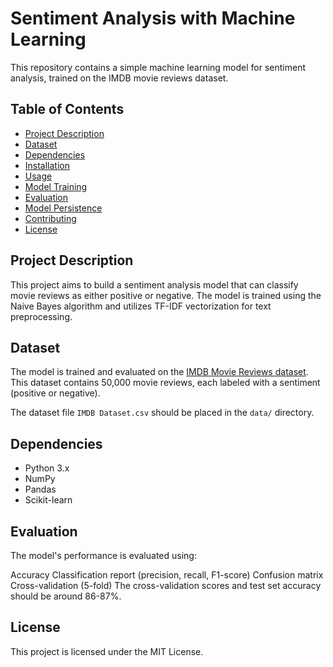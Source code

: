 # Sentiment Analysis with Machine Learning

This repository contains a simple machine learning model for sentiment analysis, trained on the IMDB movie reviews dataset.

## Table of Contents

- [Project Description](#project-description)
- [Dataset](#dataset)
- [Dependencies](#dependencies)
- [Installation](#installation)
- [Usage](#usage)
- [Model Training](#model-training)
- [Evaluation](#evaluation)
- [Model Persistence](#model-persistence)
- [Contributing](#contributing)
- [License](#license)

## Project Description

This project aims to build a sentiment analysis model that can classify movie reviews as either positive or negative. The model is trained using the Naive Bayes algorithm and utilizes TF-IDF vectorization for text preprocessing.

## Dataset

The model is trained and evaluated on the [IMDB Movie Reviews dataset](https://www.kaggle.com/datasets/lakshmi25npathi/imdb-dataset-of-50k-movie-reviews). This dataset contains 50,000 movie reviews, each labeled with a sentiment (positive or negative).

The dataset file `IMDB Dataset.csv` should be placed in the `data/` directory.

## Dependencies
- Python 3.x
- NumPy
- Pandas
- Scikit-learn

## Evaluation
The model's performance is evaluated using:

Accuracy
Classification report (precision, recall, F1-score)
Confusion matrix
Cross-validation (5-fold)
The cross-validation scores and test set accuracy should be around 86-87%.

## License
This project is licensed under the MIT License. 



